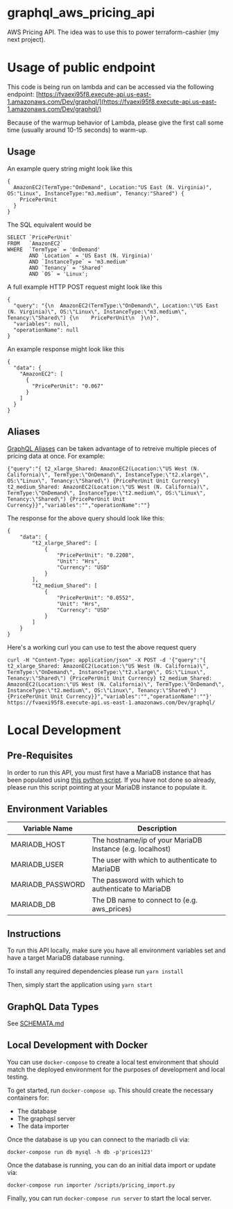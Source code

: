 # graphql_aws_pricing_api
AWS Pricing API. The idea was to use this to power terraform-cashier (my next project).

# Usage of public endpoint

This code is being run on lambda and can be accessed via the following endpoint:
[https://fvaexi95f8.execute-api.us-east-1.amazonaws.com/Dev/graphql/](https://fvaexi95f8.execute-api.us-east-1.amazonaws.com/Dev/graphql/)

Because of the warmup behavior of Lambda, please give the first call some time (usually around 10-15 seconds) to warm-up.

## Usage
An example query string might look like this

```
{
  AmazonEC2(TermType:"OnDemand", Location:"US East (N. Virginia)", OS:"Linux", InstanceType:"m3.medium", Tenancy:"Shared") {
    PricePerUnit
  }
}
```

The SQL equivalent would be
```
SELECT `PricePerUnit`
FROM   `AmazonEC2`
WHERE  `TermType` = 'OnDemand'
       AND `Location` = 'US East (N. Virginia)'
       AND `InstanceType` = 'm3.medium'
       AND `Tenancy` = 'Shared'
       AND `OS` = 'Linux';
```

A full example HTTP POST request might look like this
```
{
  "query": "{\n  AmazonEC2(TermType:\"OnDemand\", Location:\"US East (N. Virginia)\", OS:\"Linux\", InstanceType:\"m3.medium\", Tenancy:\"Shared\") {\n    PricePerUnit\n  }\n}",
  "variables": null,
  "operationName": null
}
```

An example response might look like this
```
{
  "data": {
    "AmazonEC2": [
      {
        "PricePerUnit": "0.067"
      }
    ]
  }
}
```

## Aliases
[GraphQL Aliases](http://graphql.org/learn/queries/#aliases) can be taken advantage of to retreive multiple pieces of pricing data at once.
For example:
```
{"query":"{ t2_xlarge_Shared: AmazonEC2(Location:\"US West (N. California)\", TermType:\"OnDemand\", InstanceType:\"t2.xlarge\", OS:\"Linux\", Tenancy:\"Shared\") {PricePerUnit Unit Currency} t2_medium_Shared: AmazonEC2(Location:\"US West (N. California)\", TermType:\"OnDemand\", InstanceType:\"t2.medium\", OS:\"Linux\", Tenancy:\"Shared\") {PricePerUnit Unit Currency}}","variables":"","operationName":""}
```

The response for the above query should look like this:
```
{
    "data": {
        "t2_xlarge_Shared": [
            {
                "PricePerUnit": "0.2208",
                "Unit": "Hrs",
                "Currency": "USD"
            }
        ],
        "t2_medium_Shared": [
            {
                "PricePerUnit": "0.0552",
                "Unit": "Hrs",
                "Currency": "USD"
            }
        ]
    }
}
```

Here's a working curl you can use to test the above request query
```
curl -H "Content-Type: application/json" -X POST -d '{"query":"{ t2_xlarge_Shared: AmazonEC2(Location:\"US West (N. California)\", TermType:\"OnDemand\", InstanceType:\"t2.xlarge\", OS:\"Linux\", Tenancy:\"Shared\") {PricePerUnit Unit Currency} t2_medium_Shared: AmazonEC2(Location:\"US West (N. California)\", TermType:\"OnDemand\", InstanceType:\"t2.medium\", OS:\"Linux\", Tenancy:\"Shared\") {PricePerUnit Unit Currency}}","variables":"","operationName":""}' https://fvaexi95f8.execute-api.us-east-1.amazonaws.com/Dev/graphql/
```

# Local Development

## Pre-Requisites
In order to run this API, you must first have a MariaDB instance that has been populated using
[this python script](https://github.com/Bjorn248/aws_pricing_data_ingestor). If you have not done so already,
please run this script pointing at your MariaDB instance to populate it.

## Environment Variables
Variable Name | Description
------------ | -------------
MARIADB_HOST | The hostname/ip of your MariaDB Instance (e.g. localhost)
MARIADB_USER | The user with which to authenticate to MariaDB
MARIADB_PASSWORD | The password with which to authenticate to MariaDB
MARIADB_DB | The DB name to connect to (e.g. aws_prices)

## Instructions
To run this API locally, make sure you have all environment variables set and have
a target MariaDB database running.

To install any required dependencies please run `yarn install`

Then, simply start the application using `yarn start`

## GraphQL Data Types
See [SCHEMATA.md](./SCHEMATA.md)

## Local Development with Docker
You can use `docker-compose` to create a local test environment that should
match the deployed environment for the purposes of development and local
testing.

To get started, run `docker-compose up`. This should create the necessary
containers for:

* The database
* The graphqsl server
* The data importer

Once the database is up you can connect to the mariadb cli via:

    docker-compose run db mysql -h db -p'prices123'

Once the database is running, you can do an initial data import or update via:

    docker-compose run importer /scripts/pricing_import.py

Finally, you can run `docker-compose run server` to start the local server.
